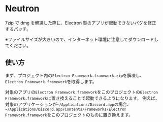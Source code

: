 # Neutron

7zip で dmg を解凍した際に、Electron 製のアプリが起動できないバグを修正するパッチ。

※ファイルサイズが大きいので、インターネット環境に注意してダウンロードしてください。

## 使い方

まず、プロジェクト内の`Electron Framework.framework.zip`を解凍し、`Electron Framework.framework`を取得します。

対象のアプリの`Electron Framework.framework`をこのプロジェクトの`Electron Framework.framework`に置き換えることで起動できるようになります。
例えば、対象のアプリケーションが`~/Applications/Discord.app`の場合、`~/Applications/Discord.app/Contents/Frameworks/Electron Framework.framework`をこのプロジェクトのものに置き換えます。
